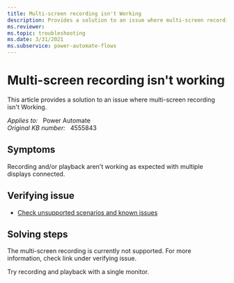 ```yaml
---
title: Multi-screen recording isn't Working
description: Provides a solution to an issue where multi-screen recording isn't Working.
ms.reviewer: 
ms.topic: troubleshooting
ms.date: 3/31/2021
ms.subservice: power-automate-flows
---
```

# Multi-screen recording isn't working

This article provides a solution to an issue where multi-screen recording isn't Working.

_Applies to:_ &nbsp; Power Automate  
_Original KB number:_ &nbsp; 4555843

## Symptoms

Recording and/or playback aren't working as expected with multiple displays connected.

## Verifying issue

- [Check unsupported scenarios and known issues](/power-automate/desktop-flows/create-desktop#known-issues-and-solutions)

## Solving steps

The multi-screen recording is currently not supported. For more information, check link under verifying issue.

Try recording and playback with a single monitor.
